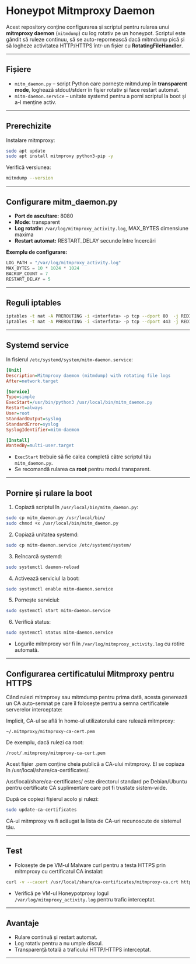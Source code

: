 # Honeypot Mitmproxy Daemon

Acest repository conține configurarea și scriptul pentru rularea unui **mitmproxy daemon** (`mitmdump`) cu log rotativ pe un honeypot. Scriptul este gândit să ruleze continuu, să se auto-repornească dacă mitmdump pică și să logheze activitatea HTTP/HTTPS într-un fișier cu **RotatingFileHandler**.

---

## **Fișiere**

* `mitm_daemon.py` – script Python care pornește mitmdump în **transparent mode**, loghează stdout/stderr în fișier rotativ și face restart automat.
* `mitm-daemon.service` – unitate systemd pentru a porni scriptul la boot și a-l menține activ.

---

## **Prerechizite**

Instalare mitmproxy:

```bash
sudo apt update
sudo apt install mitmproxy python3-pip -y
```

Verifică versiunea:

```bash
mitmdump --version
```

---

## **Configurare mitm\_daemon.py**

* **Port de ascultare:** 8080
* **Mode:** transparent
* **Log rotativ:** `/var/log/mitmproxy_activity.log`, MAX_BYTES dimensiune maxima
* **Restart automat:** RESTART_DELAY secunde între încercări

**Exemplu de configurare:**

```python
LOG_PATH = "/var/log/mitmproxy_activity.log"
MAX_BYTES = 10 * 1024 * 1024
BACKUP_COUNT = 7
RESTART_DELAY = 5
```

---
## **Reguli iptables**

```bash
iptables -t nat -A PREROUTING -i <interfata> -p tcp --dport 80  -j REDIRECT --to-port 8080
iptables -t nat -A PREROUTING -i <interfata> -p tcp --dport 443 -j REDIRECT --to-port 8080
```

---

## **Systemd service**

In fisierul `/etc/systemd/system/mitm-daemon.service`:

```ini
[Unit]
Description=Mitmproxy daemon (mitmdump) with rotating file logs
After=network.target

[Service]
Type=simple
ExecStart=/usr/bin/python3 /usr/local/bin/mitm_daemon.py
Restart=always
User=root
StandardOutput=syslog
StandardError=syslog
SyslogIdentifier=mitm-daemon

[Install]
WantedBy=multi-user.target
```

* `ExecStart` trebuie să fie calea completă către scriptul tău `mitm_daemon.py`.
* Se recomandă rularea ca **root** pentru modul transparent.

---

## **Pornire și rulare la boot**

1. Copiază scriptul în `/usr/local/bin/mitm_daemon.py`:

```bash
sudo cp mitm_daemon.py /usr/local/bin/
sudo chmod +x /usr/local/bin/mitm_daemon.py
```

2. Copiază unitatea systemd:

```bash
sudo cp mitm-daemon.service /etc/systemd/system/
```

3. Reîncarcă systemd:

```bash
sudo systemctl daemon-reload
```

4. Activează serviciul la boot:

```bash
sudo systemctl enable mitm-daemon.service
```

5. Pornește serviciul:

```bash
sudo systemctl start mitm-daemon.service
```

6. Verifică status:

```bash
sudo systemctl status mitm-daemon.service
```

* Logurile mitmproxy vor fi în `/var/log/mitmproxy_activity.log` cu rotire automată.

---

## **Configurarea certificatului Mitmproxy pentru HTTPS**
Când rulezi mitmproxy sau mitmdump pentru prima dată, acesta generează un CA auto-semnat pe care îl folosește pentru a semna certificatele serverelor interceptate:

Implicit, CA-ul se află în home-ul utilizatorului care rulează mitmproxy:
```text
~/.mitmproxy/mitmproxy-ca-cert.pem
```
De exemplu, dacă rulezi ca root:
```text
/root/.mitmproxy/mitmproxy-ca-cert.pem
```
Acest fișier .pem conține cheia publică a CA-ului mitmproxy. El se copiaza în /usr/local/share/ca-certificates/.

/usr/local/share/ca-certificates/ este directorul standard pe Debian/Ubuntu pentru certificate CA suplimentare care pot fi trustate sistem-wide.

După ce copiezi fișierul acolo și rulezi:
```bash
sudo update-ca-certificates
```
CA-ul mitmproxy va fi adăugat la lista de CA-uri recunoscute de sistemul tău.

---

## **Test**

* Folosește de pe VM-ul Malware curl pentru a testa HTTPS prin mitmproxy cu certificatul CA instalat:

```bash
curl -v --cacert /usr/local/share/ca-certificates/mitmproxy-ca.crt https://<honeypot-ip>
```

* Verifică pe VM-ul Honeypotproxy logul `/var/log/mitmproxy_activity.log` pentru trafic interceptat.

---

## **Avantaje**

* Rulare continuă și restart automat.
* Log rotativ pentru a nu umple discul.
* Transparență totală a traficului HTTP/HTTPS interceptat.

---










